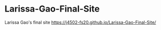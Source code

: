 # Larissa-Gao-Final-Site
Larissa Gao's final site https://j4502-fs20.github.io/Larissa-Gao-Final-Site/ 
